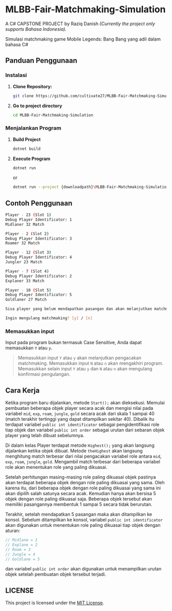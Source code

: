 # MLBB-Fair-Matchmaking-Simulation
A C# CAPSTONE PROJECT by Raziq Danish
_(Currently the project only supports Bahasa Indonesia)._

Simulasi matchmaking game Mobile Legends: Bang Bang yang adil dalam bahasa C#

## Panduan Penggunaan
### Instalasi
1. **Clone Repository:**
   ```bash
   git clone https://github.com/cultivate27/MLBB-Fair-Matchmaking-Simulation.git

2. **Go to project directory**
   ```bash
   cd MLBB-Fair-Matchmaking-Simulation

### Menjalankan Program
1. **Build Project**
   ```bash
   dotnet build

2. **Execute Program**
   ```bash
   dotnet run
   ```
   or

   ```bash
   dotnet run --project {downloadpath}\MLBB-Fair-Matchmaking-Simulation\Matchmaking\Matchmaking.csproj
   ```

## Contoh Penggunaan
   ```bash
   Player - 23 (Slot 1)
   Debug Player Identificator: 1
   Midlaner 32 Match

   Player - 2 (Slot 2)
   Debug Player Identificator: 3
   Roamer 32 Match
   
   Player - 12 (Slot 3)
   Debug Player Identificator: 4
   Jungler 23 Match
   
   Player - 7 (Slot 4)
   Debug Player Identificator: 2
   Explaner 33 Match
   
   Player - 10 (Slot 5)
   Debug Player Identificator: 5
   Goldlaner 27 Match
   
   Sisa player yang belum mendapatkan pasangan dan akan melanjutkan matchmaking: 18
   
   Ingin mengulang matchmaking? [y] / [n]
   ```

### Memasukkan input
Input pada program bukan termasuk Case Sensitive, Anda dapat memasukkan `Y` atau `y`.

> Memasukkan input `Y` atau `y` akan melanjutkan pengacakan matchmaking.
> Memasukkan input `N` atau `n` akan mengakhiri program.
> Memasukkan selain input `Y` atau `y` dan `N` atau `n` akan mengulang konfirmasi pengulangan.

## Cara Kerja
Ketika program baru dijalankan, metode `Start();` akan dieksekusi. Memulai pembuatan beberapa objek player secara acak dan mengisi nilai pada variabel `mid`, `exp`, `roam`, `jungle`, `gold` secara acak dari skala 1 sampai 40 (match terakhir tertinggi yang dapat ditampilkan sekitar 40). Dibalik itu terdapat variabel `public int identificator` sebagai pengidentifikasi role tiap objek dan variabel `public int order` sebagai urutan dari sebaran objek player yang telah dibuat sebelumnya.

Di dalam kelas Player terdapat metode `Highest();` yang akan langsung dijalankan ketika objek dibuat. Metode `theHighest` akan langsung menghitung match terbesar dari nilai pengacakan variabel role antara `mid`, `exp`, `roam`, `jungle`, `gold`. Mengambil match terbesar dari beberapa variabel role akan menentukan role yang paling dikuasai.

Setelah perhitungan masing-masing role paling dikuasai objek pastinya akan terdapat beberapa objek dengan role paling dikuasai yang sama. Oleh karena itu, dari beberapa objek dengan role paling dikuasai yang sama ini akan dipilih salah satunya secara acak. Kemudian hanya akan bersisa 5 objek dengan role paling dikuasai saja. Beberapa objek tersebut akan memiliki pasangannya membentuk 1 sampai 5 secara tidak berurutan.

Terakhir, setelah mendapatkan 5 pasangan maka akan ditampilkan ke konsol. Sebelum ditampilkan ke konsol, variabel `public int identificator` akan digunakan untuk menentukan role paling dikuasai tiap objek dengan aturan:

   ```csharp
   // Midlane = 1
   // Explane = 2
   // Roam = 3
   // Jungle = 4
   // Goldlane = 5
   ```

 dan variabel `public int order` akan digunakan untuk menampilkan urutan objek setelah pembuatan objek tersebut terjadi.

## LICENSE
This project is licensed under the [MIT License](LICENSE).
